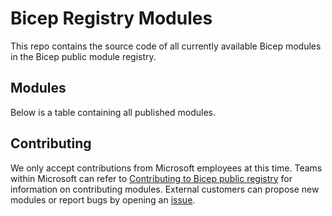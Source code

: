 # Bicep Registry Modules

This repo contains the source code of all currently available Bicep modules in the Bicep public module registry.

## Modules

Below is a table containing all published modules.

<!-- Begin Module Table -->
<!-- End Module Table -->

## Contributing

We only accept contributions from Microsoft employees at this time. Teams within Microsoft can refer to [Contributing to Bicep public registry](./CONTRIBUTING.md) for information on contributing modules. External customers can propose new modules or report bugs by opening an [issue](https://github.com/Azure/bicep-registry-modules/issues).
